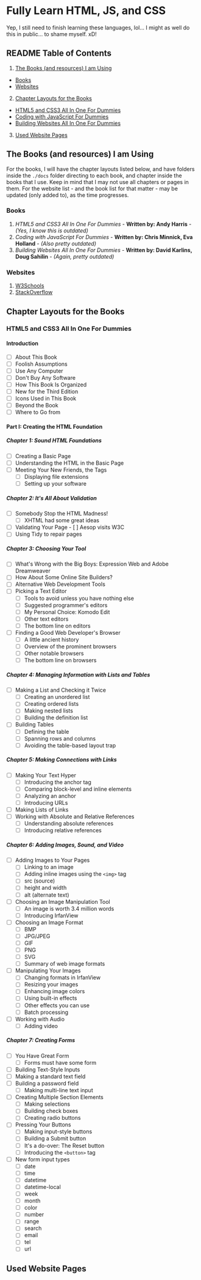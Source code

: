 # Fully Learn HTML, JS, and CSS
Yep, I still need to finish learning these languages, lol... I might as well do this in public... to shame myself. xD!

## README Table of Contents
1. [The Books (and resources) I am Using]()
  - [Books]()
  - [Websites]()
2. [Chapter Layouts for the Books]()
  - [HTML5 and CSS3 All In One For Dummies]()
  - [Coding with JavaScript For Dummies]()
  - [Building Websites All In One For Dummies]()
3. [Used Website Pages]()

## The Books (and resources) I am Using
For the books, I will have the chapter layouts listed below, and have folders inside the `./docs` folder directing to each book, and chapter inside the books that I use. Keep in mind that I may not use all chapters or pages in them. For the website list - and the book list for that matter - may be updated (only added to), as the time progresses.
### Books
1) *HTML5 and CSS3 All In One For Dummies* - **Written by: Andy Harris** - *(Yes, I know this is outdated)*
2) *Coding with JavaScript For Dummies* - **Written by: Chris Minnick, Eva Holland** - *(Also pretty outdated)*
3) *Building Websites All In One For Dummies* - **Written by: David Karlins, Doug Sahilin** - *(Again, pretty outdated)*

### Websites
1) [W3Schools](https://www.w3schools.com)
2) [StackOverflow](https://www.stackoverflow.com)

## Chapter Layouts for the Books
### HTML5 and CSS3 All In One For Dummies
#### Introduction
- [ ] About This Book
- [ ] Foolish Assumptions
- [ ] Use Any Computer
- [ ] Don't Buy Any Software
- [ ] How This Book Is Organized
- [ ] New for the Third Edition
- [ ] Icons Used in This Book
- [ ] Beyond the Book
- [ ] Where to Go from

#### Part I: Creating the HTML Foundation
##### Chapter 1: Sound HTML Foundations
- [ ] Creating a Basic Page
- [ ] Understanding the HTML in the Basic Page
- [ ] Meeting Your New Friends, the Tags
  - [ ] Displaying file extensions
  - [ ] Setting up your software

##### Chapter 2: It's All About Validation
- [ ] Somebody Stop the HTML Madness!
  - [ ] XHTML had some great ideas
- [ ] Validating Your Page
  - [ ] Aesop visits W3C
- [ ] Using Tidy to repair pages

##### Chapter 3: Choosing Your Tool
- [ ] What's Wrong with the Big Boys: Expression Web and Adobe Dreamweaver
- [ ] How About Some Online Site Builders?
- [ ] Alternative Web Development Tools
- [ ] Picking a Text Editor
  - [ ] Tools to avoid unless you have nothing else
  - [ ] Suggested programmer's editors
  - [ ] My Personal Choice: Komodo Edit
  - [ ] Other text editors
  - [ ] The bottom line on editors
- [ ] Finding a Good Web Developer's Browser
  - [ ] A little ancient history
  - [ ] Overview of the prominent browsers
  - [ ] Other notable browsers
  - [ ] The bottom line on browsers

##### Chapter 4: Managing Information with Lists and Tables
- [ ] Making a List and Checking it Twice
  - [ ] Creating an unordered list
  - [ ] Creating ordered lists
  - [ ] Making nested lists
  - [ ] Building the definition list
- [ ] Building Tables
  - [ ] Defining the table
  - [ ] Spanning rows and columns
  - [ ] Avoiding the table-based layout trap

##### Chapter 5: Making Connections with Links
- [ ] Making Your Text Hyper
  - [ ] Introducing the anchor tag
  - [ ] Comparing block-level and inline elements
  - [ ] Analyzing an anchor
  - [ ] Introducing URLs
- [ ] Making Lists of Links
- [ ] Working with Absolute and Relative References
  - [ ] Understanding absolute references
  - [ ] Introducing relative references

##### Chapter 6: Adding Images, Sound, and Video
- [ ] Adding Images to Your Pages
  - [ ] Linking to an image
  - [ ] Adding inline images using the `<img>` tag
  - [ ] src (source)
  - [ ] height and width
  - [ ] alt (alternate text)
- [ ] Choosing an Image Manipulation Tool
  - [ ] An image is worth 3.4 million words
  - [ ] Introducing IrfanView
- [ ] Choosing an Image Format
  - [ ] BMP
  - [ ] JPG/JPEG
  - [ ] GIF
  - [ ] PNG
  - [ ] SVG
  - [ ] Summary of web image formats
- [ ] Manipulating Your Images
  - [ ] Changing formats in IrfanView
  - [ ] Resizing your images
  - [ ] Enhancing image colors
  - [ ] Using built-in effects
  - [ ] Other effects you can use
  - [ ] Batch processing
- [ ] Working with Audio
  - [ ] Adding video

##### Chapter 7: Creating Forms
- [ ] You Have Great Form
  - [ ] Forms must have some form
- [ ] Building Text-Style Inputs
- [ ] Making a standard text field
- [ ] Building a password field
  - [ ] Making multi-line text input
- [ ] Creating Multiple Section Elements
  - [ ] Making selections
  - [ ] Building check boxes
  - [ ] Creating radio buttons
- [ ] Pressing Your Buttons
  - [ ] Making input-style buttons
  - [ ] Building a Submit button
  - [ ] It's a do-over: The Reset button
  - [ ] Introducing the `<button>` tag
- [ ] New form input types
  - [ ] date
  - [ ] time
  - [ ] datetime
  - [ ] datetime-local
  - [ ] week
  - [ ] month
  - [ ] color
  - [ ] number
  - [ ] range
  - [ ] search
  - [ ] email
  - [ ] tel
  - [ ] url

## Used Website Pages